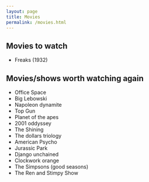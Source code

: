 ```yaml
---
layout: page
title: Movies
permalink: /movies.html
---
```


<script>
window.onload = function() {
  document.getElementsByTagName("header")[0].remove();
  document.getElementsByTagName("footer")[0].remove();
};
</script>

## Movies to watch
* Freaks (1932)

## Movies/shows worth watching again
* Office Space
* Big Lebowski
* Napoleon dynamite
* Top Gun
* Planet of the apes
* 2001 oddyssey
* The Shining
* The dollars triology
* American Psycho
* Jurassic Park
* Django unchained
* Clockwork orange
* The Simpsons (good seasons)
* The Ren and Stimpy Show
